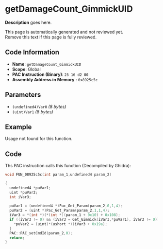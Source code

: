 # getDamageCount_GimmickUID

**Description** goes here.

This page is automatically generated and not reviewed yet.<br>Remove this text if this page is fully reviewed.

## Code Information

- **Name**: `getDamageCount_GimmickUID`
- **Scope**: Global
- **PAC Instruction (Binary)**: `25 16 d2 00`
- **Assembly Address in Memory** : `0x8925c5c`

## Parameters

- `(undefined4)Var0` *(8 bytes)*
- `(uint)Var1` *(8 bytes)*

## Example

Usage not found for this function.

## Code

Ths PAC instruction calls this function (Decompiled by Ghidra):

```c
void FUN_08925c5c(int param_1,undefined4 param_2)

{
  undefined4 *puVar1;
  uint *puVar2;
  int iVar3;
  
  puVar1 = (undefined4 *)Pac_Get_Param(param_2,0,1,4);
  puVar2 = (uint *)Pac_Get_Param(param_2,1,1,4);
  iVar3 = *(int *)(*(int *)(param_1 + 0x10) + 0x108);
  if ((iVar3 != 0) && (iVar3 = Get_Gimmick(iVar3,*puVar1), iVar3 != 0)) {
    *puVar2 = (uint)*(ushort *)(iVar3 + 0x19a);
  }
  PAC::PAC_setCmdId(param_2,0);
  return;
}
```

